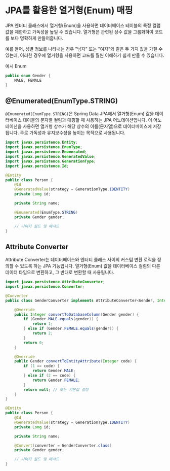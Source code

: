 # JPA를 활용한 열거형(Enum) 매핑

JPA 엔터티 클래스에서 열거형(Enum)을 사용하면 데이터베이스 테이블의 특정 컬럼 값을 제한하고 가독성을 높일 수 있습니다. 열거형은 관련된 상수 값을 그룹화하여 코드를 보다 명확하게 만들어줍니다.

예를 들어, 성별 정보를 나타내는 경우 "남자" 또는 "여자"와 같은 두 가지 값을 가질 수 있는데, 이러한 경우에 열거형을 사용하면 코드를 훨씬 이해하기 쉽게 만들 수 있습니다.

예시 Enum
```java
public enum Gender {
    MALE, FEMALE
}
```
## @Enumerated(EnumType.STRING)

`@Enumerated(EnumType.STRING)`은 Spring Data JPA에서 열거형(Enum) 값을 데이터베이스 테이블의 문자열 컬럼과 매핑할 때 사용하는 JPA 어노테이션입니다. 이 어노테이션을 사용하면 열거형 상수가 해당 상수의 이름(문자열)으로 데이터베이스에 저장됩니다. 주로 가독성과 유지보수성을 높이는 목적으로 사용됩니다.

```java
import javax.persistence.Entity;
import javax.persistence.EnumType;
import javax.persistence.Enumerated;
import javax.persistence.GeneratedValue;
import javax.persistence.GenerationType;
import javax.persistence.Id;

@Entity
public class Person {
    @Id
    @GeneratedValue(strategy = GenerationType.IDENTITY)
    private Long id;

    private String name;

    @Enumerated(EnumType.STRING)
    private Gender gender;

    // 나머지 필드 및 메서드
}
```

## Attribute Converter

Attribute Converter는 데이터베이스와 엔터티 클래스 사이의 커스텀 변환 로직을 정의할 수 있도록 하는 JPA 기능입니다. 열거형(Enum) 값을 데이터베이스 컬럼의 다른 데이터 타입으로 변환하고, 그 반대로 변환할 때 사용됩니다.

```java
import javax.persistence.AttributeConverter;
import javax.persistence.Converter;

@Converter
public class GenderConverter implements AttributeConverter<Gender, Integer> {

    @Override
    public Integer convertToDatabaseColumn(Gender gender) {
        if (Gender.MALE.equals(gender)) {
            return 1;
        } else if (Gender.FEMALE.equals(gender)) {
            return 2;
        }
        return 0;
    }

    @Override
    public Gender convertToEntityAttribute(Integer code) {
        if (1 == code) {
            return Gender.MALE;
        } else if (2 == code) {
            return Gender.FEMALE;
        }
        return null; // 또는 기본값 설정
    }
}
```

```java
@Entity
public class Person {
    @Id
    @GeneratedValue(strategy = GenerationType.IDENTITY)
    private Long id;

    private String name;

    @Convert(converter = GenderConverter.class)
    private Gender gender;

    // 나머지 필드 및 메서드
}
```